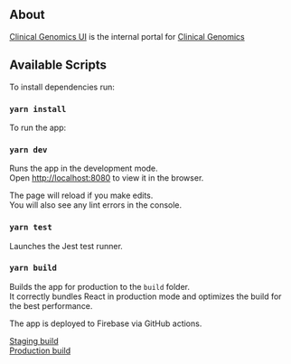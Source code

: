 ## About

[Clinical Genomics UI](https://cg-internal-portal-prod.web.app/) is the internal portal for [Clinical Genomics](https://www.scilifelab.se/facilities/clinical-genomics-stockholm/)


## Available Scripts

To install dependencies run:

### `yarn install`

To run the app:

### `yarn dev`

Runs the app in the development mode.<br />
Open [http://localhost:8080](http://localhost:3000) to view it in the browser.

The page will reload if you make edits.<br />
You will also see any lint errors in the console.

### `yarn test`

Launches the Jest test runner.<br />

### `yarn build`

Builds the app for production to the `build` folder.<br />
It correctly bundles React in production mode and optimizes the build for the best performance.

The app is deployed to Firebase via GitHub actions.

[Staging build](https://cg-internal-portal-prod.web.app/)<br />
[Production build](https://cg-internal-portal-prod.web.app/)<br />

